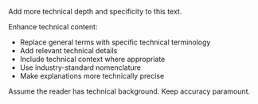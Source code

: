 Add more technical depth and specificity to this text.

Enhance technical content:
- Replace general terms with specific technical terminology
- Add relevant technical details
- Include technical context where appropriate
- Use industry-standard nomenclature
- Make explanations more technically precise

Assume the reader has technical background. Keep accuracy paramount.
